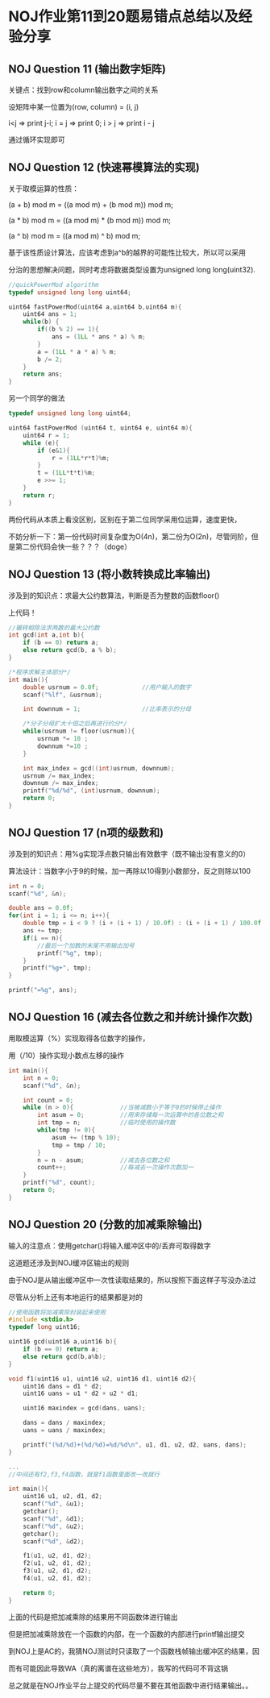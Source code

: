 # NOJ作业第11到20题易错点总结以及经验分享

## NOJ Question 11 (输出数字矩阵)
关键点：找到row和column输出数字之间的关系

设矩阵中某一位置为(row, column) = (i, j)

i<j => print j-i; i = j => print 0; i > j => print i - j

通过循环实现即可

## NOJ Question 12 (快速幂模算法的实现)
关于取模运算的性质：

(a + b) mod m = ((a mod m) + (b mod m)) mod m;

(a * b) mod m = ((a mod m) * (b mod m)) mod m;

(a ^ b) mod m = ((a mod m) ^ b) mod m;

基于该性质设计算法，应该考虑到a^b的越界的可能性比较大，所以可以采用

分治的思想解决问题，同时考虑将数据类型设置为unsigned long long(uint32).

``` C++
//quickPowerMod algorithm
typedef unsigned long long uint64;

uint64 fastPowerMod(uint64 a,uint64 b,uint64 m){
    uint64 ans = 1;
    while(b) {
        if((b % 2) == 1){
            ans = (1LL * ans * a) % m;
        }
        a = (1LL * a * a) % m;
        b /= 2;
    }
    return ans;
}
```

另一个同学的做法
``` C++
typedef unsigned long long uint64;

uint64 fastPowerMod (uint64 t, uint64 e, uint64 m){
    uint64 r = 1;
    while (e){
        if (e&1){
            r = (1LL*r*t)%m;
        }
        t = (1LL*t*t)%m;
        e >>= 1;
    }
    return r;
}
```

两份代码从本质上看没区别，区别在于第二位同学采用位运算，速度更快，

不妨分析一下：第一份代码时间复杂度为O(4n)，第二份为O(2n)，尽管同阶，但是第二份代码会快一些？？？（doge）

## NOJ Question 13 (将小数转换成比率输出)
涉及到的知识点：求最大公约数算法，判断是否为整数的函数floor()

上代码！

``` C++
//辗转相除法求两数的最大公约数
int gcd(int a,int b){
    if (b == 0) return a;
    else return gcd(b, a % b);
}
```

``` C++
/*程序求解主体部分*/
int main(){
    double usrnum = 0.0f;            //用户输入的数字
    scanf("%lf", &usrnum);

    int downnum = 1;                 //比率表示的分母

    /*分子分母扩大十倍之后再进行约分*/
    while(usrnum != floor(usrnum)){
        usrnum *= 10 ;            
        downnum *=10 ;
    }

    int max_index = gcd((int)usrnum, downnum);
    usrnum /= max_index;
    downnum /= max_index;
    printf("%d/%d", (int)usrnum, downnum);
    return 0;
}
```

## NOJ Question 17 (n项的级数和)

涉及到的知识点：用%g实现浮点数只输出有效数字（既不输出没有意义的0）

算法设计：当数字小于9的时候，加一再除以10得到小数部分，反之则除以100

``` C++
int n = 0;
scanf("%d", &n);

double ans = 0.0f;
for(int i = 1; i <= n; i++){
    double tmp = i < 9 ? (i + (i + 1) / 10.0f) : (i + (i + 1) / 100.0f);
    ans += tmp;
    if(i == n){
        //最后一个加数的末尾不用输出加号
        printf("%g", tmp);
    }
    printf("%g+", tmp);
}

printf("=%g", ans);
```

## NOJ Question 16 (减去各位数之和并统计操作次数)
用取模运算（%）实现取得各位数字的操作，

用（/10）操作实现小数点左移的操作

``` C++
int main(){
    int n = 0;
    scanf("%d", &n);

    int count = 0;
    while (n > 0){             //当被减数小于等于0的时候停止操作
        int asum = 0;          //用来存储每一次运算中的各位数之和
        int tmp = n;           //临时使用的操作数
        while(tmp != 0){
            asum += (tmp % 10);
            tmp = tmp / 10;
        }
        n = n - asum;          //减去各位数之和
        count++;               //每减去一次操作次数加一
    }
    printf("%d", count);
    return 0;
}
```

## NOJ Question 20 (分数的加减乘除输出)
输入的注意点：使用getchar()将输入缓冲区中的/丢弃可取得数字

这道题还涉及到NOJ缓冲区输出的规则

由于NOJ是从输出缓冲区中一次性读取结果的，所以按照下面这样子写没办法过

尽管从分析上还有本地运行的结果都是对的

``` C++
//使用函数将加减乘除封装起来使用
#include <stdio.h>
typedef long uint16;

uint16 gcd(uint16 a,uint16 b){
    if (b == 0) return a;
    else return gcd(b,a%b);
}

void f1(uint16 u1, uint16 u2, uint16 d1, uint16 d2){
    uint16 dans = d1 * d2;
    uint16 uans = u1 * d2 + u2 * d1;

    uint16 maxindex = gcd(dans, uans);

    dans = dans / maxindex;
    uans = uans / maxindex;

    printf("(%d/%d)+(%d/%d)=%d/%d\n", u1, d1, u2, d2, uans, dans);
}

...
//中间还有f2,f3,f4函数，就是f1函数里面改一改就行

int main(){
    uint16 u1, u2, d1, d2;
    scanf("%d", &u1);
    getchar();
    scanf("%d", &d1);
    scanf("%d", &u2);
    getchar();
    scanf("%d", &d2);

    f1(u1, u2, d1, d2);
    f2(u1, u2, d1, d2);
    f3(u1, u2, d1, d2);
    f4(u1, u2, d1, d2);

    return 0;
}
```

上面的代码是把加减乘除的结果用不同函数体进行输出

但是把加减乘除放在一个函数的内部，在一个函数的内部进行printf输出提交

到NOJ上是AC的，我猜NOJ测试时只读取了一个函数栈帧输出缓冲区的结果，因

而有可能因此导致WA（真的离谱在这些地方），我写的代码可不背这锅

总之就是在NOJ作业平台上提交的代码尽量不要在其他函数中进行结果输出。。